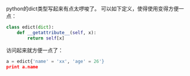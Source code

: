 python的dict类型写起来有点太啰唆了。
可以如下定义，使得使用变得方便一点：
```python
class edict(dict):
	def __getattribute__(self, x):
		return self[x]
```
访问起来就方便一点了：
```python
a = edict{'name' = 'xx', 'age' = 26'}
print a.name
```
